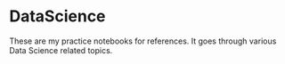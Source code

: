 # DataScience
These are my practice notebooks for references. It goes through various Data Science related topics. 
